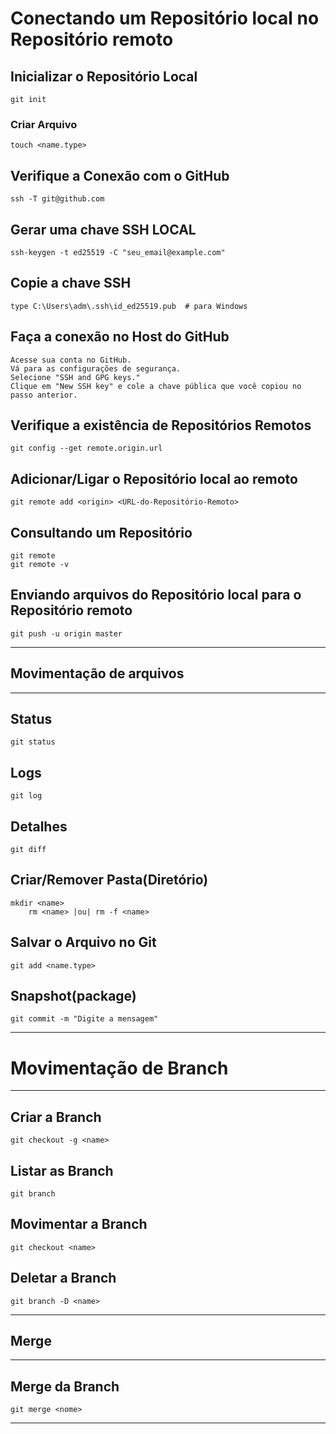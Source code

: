 # Conectando um Repositório local no Repositório remoto  
## Inicializar o Repositório Local
	git init  
### Criar Arquivo  
	touch <name.type>   
## Verifique a Conexão com o GitHub
	ssh -T git@github.com
## Gerar uma chave SSH LOCAL
	ssh-keygen -t ed25519 -C "seu_email@example.com"  	
## Copie a chave SSH
	type C:\Users\adm\.ssh\id_ed25519.pub  # para Windows  
## Faça a conexão no Host do GitHub
	Acesse sua conta no GitHub.
	Vá para as configurações de segurança.
	Selecione "SSH and GPG keys."
	Clique em "New SSH key" e cole a chave pública que você copiou no passo anterior.
 ## Verifique a existência de Repositórios Remotos  
	git config --get remote.origin.url  
## Adicionar/Ligar o Repositório local ao remoto  
	git remote add <origin> <URL-do-Repositório-Remoto>  
## Consultando um Repositório  
	git remote  
	git remote -v  
## Enviando arquivos do Repositório local para o Repositório remoto  
	git push -u origin master 


---   
 
		  
   
## Movimentação de arquivos  
---   

## Status  
	git status  
## Logs  
	git log  
## Detalhes  
	git diff  
## Criar/Remover Pasta(Diretório)  
	mkdir <name>  
		rm <name> |ou| rm -f <name>  
## Salvar o Arquivo no Git  
	git add <name.type>  
## Snapshot(package)  
	git commit -m "Digite a mensagem"  

---    
# Movimentação de Branch  
---    
## Criar a Branch  
	git checkout -g <name>  
## Listar as Branch  
	git branch  
## Movimentar a Branch  
	git checkout <name>  
## Deletar a Branch  
	git branch -D <name>  
---    
## Merge  
---    
## Merge da Branch  
	git merge <nome>  
---   

  
